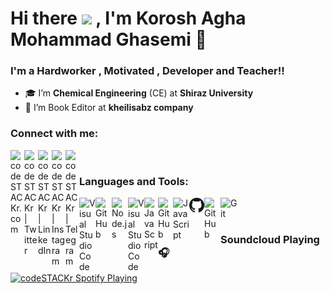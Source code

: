 # Hi there <img src="https://media.giphy.com/media/hvRJCLFzcasrR4ia7z/giphy.gif" width="25px"> , I'm  **Korosh** Agha Mohammad Ghasemi 👋
### I'm a Hardworker , Motivated , Developer and Teacher!!
 
- 🎓 I’m **Chemical Engineering** (CE) at **Shiraz University** 
- 🏢 I’m Book Editor at **kheilisabz company**


### Connect with me:

[<img align="left" alt="codeSTACKr.com" width="22px" src="https://img.icons8.com/dusk/64/000000/globe--v2.png" />][website]
[<img align="left" alt="codeSTACKr | Twitter" width="22px" src="https://img.icons8.com/color/48/000000/twitter--v2.png" />][twitter]
[<img align="left" alt="codeSTACKr | LinkedIn" width="22px" src="https://img.icons8.com/fluent/48/000000/linkedin-2.png" />][linkedin]
[<img align="left" alt="codeSTACKr | Instagram" width="22px" src="https://img.icons8.com/fluent/48/000000/instagram-new.png" />][instagram]
[<img align="left" alt="codeSTACKr | Telegram" width="22px" src="https://img.icons8.com/fluent/48/000000/telegram-app.png" />][Telegram]

<br />
 

### Languages and Tools: 

[<img align="left" alt="Visual Studio Code" width="26px" src="https://img.icons8.com/fluent/48/000000/visual-studio-code-2019.png" />][webdevplaylist]

[<img align="left" alt="GitHub" width="26px" src="https://img.icons8.com/color/48/000000/pycharm.png" />][webdevplaylist]

[<img align="left" alt="Node.js" width="26px" src="https://s16.picofile.com/file/8423494276/icons8_github_96.png" />][webdevplaylist]
[<img align="left" alt="Visual Studio Code" width="26px" src="https://s16.picofile.com/file/8423494826/python2.jpg" />][webdevplaylist]
 
[<img align="left" alt="JavaScript" width="22px" src="https://s17.picofile.com/file/8423495284/csharp.png" />][jsplaylist]


[<img align="left" alt="GitHub" width="24px" src="https://img.icons8.com/color/48/000000/c-plus-plus-logo.png" />][webdevplaylist]
 

[<img align="left" alt="JavaScript" width="26px" src="https://img.icons8.com/color/144/000000/javascript-logo-1.png" />][jsplaylist]


[<img align="left" alt="GitHub" width="24px" src="https://raw.githubusercontent.com/github/explore/78df643247d429f6cc873026c0622819ad797942/topics/github/github.png" />][webdevplaylist]







[<img align="left" alt="GitHub" width="26px" src="https://img.icons8.com/color/48/000000/office-365.png" />][webdevplaylist]


[<img align="left" alt="Git" width="29px" src="https://img.icons8.com/color/48/000000/git.png" />][webdevplaylist]


<br />
<br />


### Soundcloud Playing 🎧

[<img src="https://now-playing-codestackr.vercel.app/api/spotify-playing" alt="codeSTACKr Spotify Playing" width="350" />](https://soundcloud.com/qvqunkyuzlin)

</details>




</details>

[Telegram]:tg://resolve?domain=koroshkorosh1
[website]: https://zil.ink/korosh/
[twitter]: https://twitter.com/koroshkorosh11/
[youtube]: https://youtube.com/koroshkorosh1/
[instagram]: https://www.instagram.com/koroshkorosh1/
[linkedin]: https://linkedin.com/in/koroshkorosh1/
[webdevplaylist]: https://zil.ink/korosh/
[jsplaylist]: https://zil.ink/korosh/
[cssplaylist]: https://zil.ink/korosh/
[reactplaylist]: https://zil.ink/korosh/
